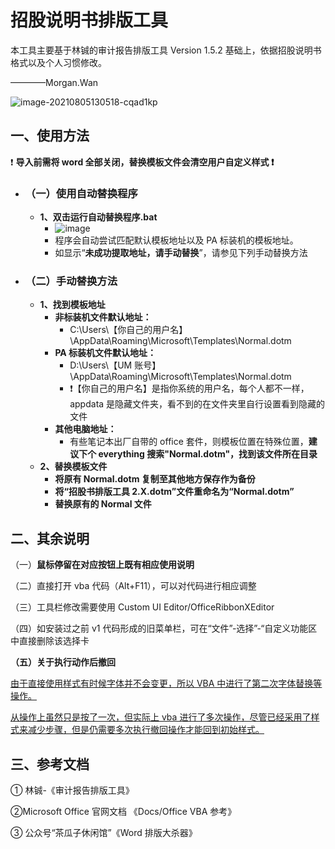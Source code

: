 # 招股说明书排版工具
本工具主要基于林铖的审计报告排版工具 Version 1.5.2 基础上，依据招股说明书格式以及个人习惯修改。

————Morgan.Wan

![image-20210805130518-cqad1kp](https://user-images.githubusercontent.com/61633409/128627960-9d8f17e1-718a-43f0-9a05-32c48266d390.png)

## 一、使用方法

❗ **导入前需将 word 全部关闭，替换模板文件会清空用户自定义样式 ❗**

* ### （一）使用自动替换程序

  * **1、双击运行自动替换程序.bat**
    * ![image](https://user-images.githubusercontent.com/61633409/132477071-184b2661-3025-4d8f-b6fd-63e9979c3e8e.png)
    * 程序会自动尝试匹配默认模板地址以及 PA 标装机的模板地址。
    * 如显示“**未成功提取地址，请手动替换**”，请参见下列手动替换方法

* ### （二）手动替换方法

  * **1、找到模板地址**
    * **非标装机文件默认地址：**
      * C:\Users\【你自己的用户名】\AppData\Roaming\Microsoft\Templates\Normal.dotm
    * **PA 标装机文件默认地址：**
      * D:\Users\【UM 账号】\AppData\Roaming\Microsoft\Templates\Normal.dotm
      * ❗【你自己的用户名】是指你系统的用户名，每个人都不一样， appdata 是隐藏文件夹，看不到的在文件夹里自行设置看到隐藏的文件
    * **其他电脑地址：**
      * 有些笔记本出厂自带的 office 套件，则模板位置在特殊位置，**建议下个 everything 搜索"Normal.dotm"，找到该文件所在目录**
  * **2、替换模板文件**
    * **将原有 Normal.dotm 复制至其他地方保存作为备份**
    * **将“招股书排版工具 2.X.dotm”文件重命名为“Normal.dotm”**
    * **替换原有的 Normal 文件**

## 二、其余说明

（一）**鼠标停留在对应按钮上既有相应使用说明**

（二）直接打开 vba 代码（Alt+F11），可以对代码进行相应调整

（三）工具栏修改需要使用 Custom UI Editor/OfficeRibbonXEditor

（四）如安装过之前 v1 代码形成的旧菜单栏，可在“文件”-选择”-“自定义功能区中直接删除该选择卡

**（五）关于执行动作后撤回**

<u>由于直接使用样式有时候字体并不会变更，所以 VBA 中进行了第二次字体替换等操作。</u>

<u>从操作上虽然只是按了一次，但实际上 vba 进行了多次操作，尽管已经采用了样式来减少步骤，但是仍需要多次执行撤回操作才能回到初始样式。</u>

## 三、参考文档

① 林铖-《审计报告排版工具》

②Microsoft Office 官网文档 《Docs/Office VBA 参考》

③ 公众号“茶瓜子休闲馆”《Word 排版大杀器》
